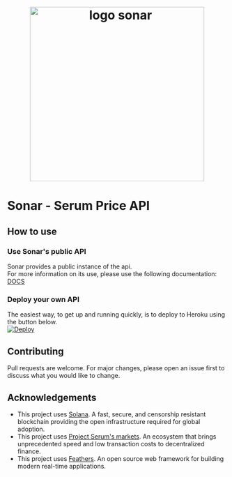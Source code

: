<h1 align="center">
  <br>
   <img width="400" src="https://sonar.watch/logos/sonar/sonar_logo.svg" alt="logo sonar"/>
  <br>
</h1>

# Sonar - Serum Price API

## How to use

### Use Sonar's public API
Sonar provides a public instance of the api.<br>
For more information on its use, please use the following documentation: [DOCS](http://docs.price-api.sonar.watch/)

### Deploy your own API
The easiest way, to get up and running quickly, is to deploy to Heroku using the button below.<br>
[![Deploy](https://www.herokucdn.com/deploy/button.svg)](https://heroku.com/deploy)

## Contributing
Pull requests are welcome. For major changes, please open an issue first to discuss what you would like to change.

## Acknowledgements
* This project uses [Solana](https://solana.com/). A fast, secure, and censorship resistant blockchain providing the open infrastructure required for global adoption.
* This project uses [Project Serum's markets](https://projectserum.com/). An ecosystem that brings unprecedented speed and low transaction costs to decentralized finance.
* This project uses [Feathers](http://feathersjs.com). An open source web framework for building modern real-time applications.
